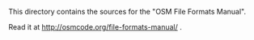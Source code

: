 
This directory contains the sources for the "OSM File Formats Manual".

Read it at http://osmcode.org/file-formats-manual/ .

